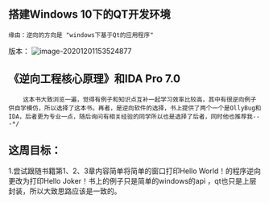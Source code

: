 ##  搭建Windows 10下的QT开发环境
    缘由：逆向的方向是 "windows下基于Qt的应用程序"
版本：
![image-20201201153524877](C:\Users\Administrator\AppData\Roaming\Typora\typora-user-images\image-20201201153524877.png)



## 《逆向工程核心原理》和IDA Pro 7.0

    	这本书大致浏览一遍，觉得有例子和知识点互补一起学习效率比较高，其中有很逆向例子供自学模仿，所以选择了这本书。再者，是逆向软件的选择，书上提供了两个一个是OllyBug和IDA，后者更为专业一点，随后询问有相关经验的同学所以也是选择了后者，同时他也推荐我---*/

## 这周目标：
1.尝试跟随书籍第1、2、3章内容简单将简单的窗口打印Hello World！的程序逆向更改为打印Hello Joker！书上的例子只是简单的windows的api ，qt也只是上层封装，所以大致思路应该是一致的。

